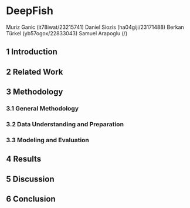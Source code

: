 # DeepFish

Muriz Ganic (it78iwat/23215741) Daniel Siozis (ha04giji/23171488) Berkan Türkel (yb57ogox/22833043) Samuel Arapoglu (/) 

## 1 Introduction

## 2 Related Work

## 3 Methodology
### 3.1 General Methodology
### 3.2 Data Understanding and Preparation
### 3.3 Modeling and Evaluation

## 4 Results

## 5 Discussion

## 6 Conclusion

